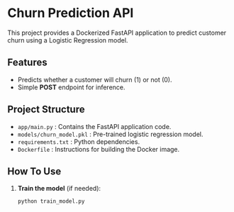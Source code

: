 # Churn Prediction API

This project provides a Dockerized FastAPI application to predict customer churn using a Logistic Regression model. 

## Features
- Predicts whether a customer will churn (1) or not (0).
- Simple **POST** endpoint for inference.

## Project Structure
- `app/main.py` : Contains the FastAPI application code.
- `models/churn_model.pkl` : Pre-trained logistic regression model.
- `requirements.txt` : Python dependencies.
- `Dockerfile` : Instructions for building the Docker image.

## How To Use

1. **Train the model** (if needed):
   ```bash
   python train_model.py